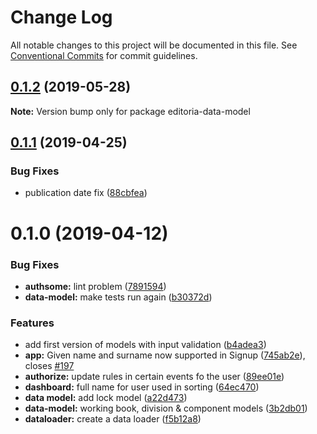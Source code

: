 # Change Log

All notable changes to this project will be documented in this file.
See [Conventional Commits](https://conventionalcommits.org) for commit guidelines.

<a name="0.1.2"></a>
## [0.1.2](https://gitlab.coko.foundation/editoria/editoria/compare/editoria-data-model@0.1.1...editoria-data-model@0.1.2) (2019-05-28)




**Note:** Version bump only for package editoria-data-model

<a name="0.1.1"></a>
## [0.1.1](https://gitlab.coko.foundation/editoria/editoria/compare/editoria-data-model@0.1.0...editoria-data-model@0.1.1) (2019-04-25)


### Bug Fixes

* publication date fix ([88cbfea](https://gitlab.coko.foundation/editoria/editoria/commit/88cbfea))




<a name="0.1.0"></a>
# 0.1.0 (2019-04-12)


### Bug Fixes

* **authsome:** lint problem ([7891594](https://gitlab.coko.foundation/editoria/editoria/commit/7891594))
* **data-model:** make tests run again ([b30372d](https://gitlab.coko.foundation/editoria/editoria/commit/b30372d))


### Features

* add first version of models with input validation ([b4adea3](https://gitlab.coko.foundation/editoria/editoria/commit/b4adea3))
* **app:** Given name and surname now supported in Signup ([745ab2e](https://gitlab.coko.foundation/editoria/editoria/commit/745ab2e)), closes [#197](https://gitlab.coko.foundation/editoria/editoria/issues/197)
* **authorize:** update rules in certain events fo the user ([89ee01e](https://gitlab.coko.foundation/editoria/editoria/commit/89ee01e))
* **dashboard:** full name for user used in sorting ([64ec470](https://gitlab.coko.foundation/editoria/editoria/commit/64ec470))
* **data model:** add lock model ([a22d473](https://gitlab.coko.foundation/editoria/editoria/commit/a22d473))
* **data-model:** working book, division & component models ([3b2db01](https://gitlab.coko.foundation/editoria/editoria/commit/3b2db01))
* **dataloader:** create a data loader ([f5b12a8](https://gitlab.coko.foundation/editoria/editoria/commit/f5b12a8))
